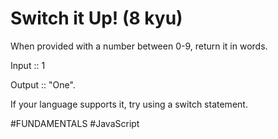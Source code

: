 # Switch it Up! (8 kyu)

When provided with a number between 0-9, return it in words.

Input :: 1

Output :: "One".

If your language supports it, try using a switch statement.

#FUNDAMENTALS #JavaScript